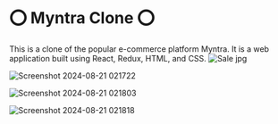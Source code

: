 # ⭕ Myntra Clone ⭕ </br>
This is a clone of the popular e-commerce platform Myntra. It is a web application built using React, Redux, HTML, and CSS.
![Sale jpg](https://github.com/user-attachments/assets/4c018dac-e7c1-4ee3-8670-0acc8e29a44f)

![Screenshot 2024-08-21 021722](https://github.com/user-attachments/assets/0c40d452-26d0-42c9-9923-e1bed41f68d4)

![Screenshot 2024-08-21 021803](https://github.com/user-attachments/assets/55d1c669-5ef5-4568-8978-a98d0404df20)


![Screenshot 2024-08-21 021818](https://github.com/user-attachments/assets/a21724af-5141-4620-8c97-1023eb7deee1)
